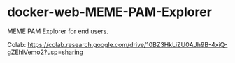 # docker-web-MEME-PAM-Explorer
MEME PAM Explorer for end users.

Colab: https://colab.research.google.com/drive/10BZ3HkLiZU0AJh9B-4xiQ-gZEhlVemo2?usp=sharing